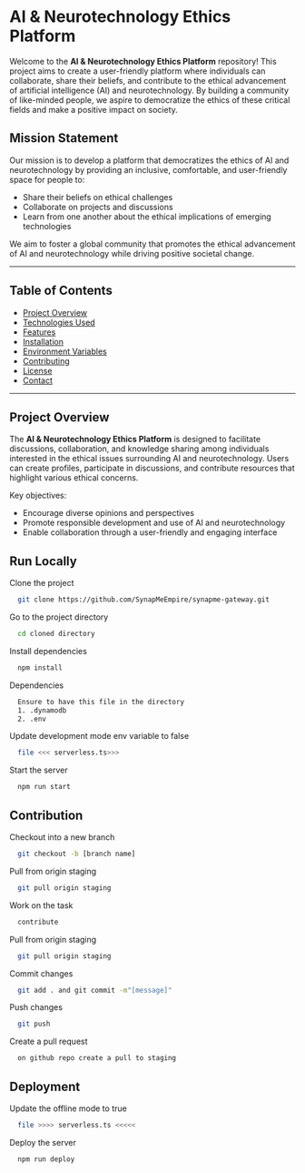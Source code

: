 # **AI & Neurotechnology Ethics Platform**

Welcome to the **AI & Neurotechnology Ethics Platform** repository! This project aims to create a user-friendly platform where individuals can collaborate, share their beliefs, and contribute to the ethical advancement of artificial intelligence (AI) and neurotechnology. By building a community of like-minded people, we aspire to democratize the ethics of these critical fields and make a positive impact on society.

## **Mission Statement**

Our mission is to develop a platform that democratizes the ethics of AI and neurotechnology by providing an inclusive, comfortable, and user-friendly space for people to:
- Share their beliefs on ethical challenges
- Collaborate on projects and discussions
- Learn from one another about the ethical implications of emerging technologies

We aim to foster a global community that promotes the ethical advancement of AI and neurotechnology while driving positive societal change.

---

## **Table of Contents**

- [Project Overview](#project-overview)
- [Technologies Used](#technologies-used)
- [Features](#features)
- [Installation](#installation)
- [Environment Variables](#environment-variables)
- [Contributing](#contributing)
- [License](#license)
- [Contact](#contact)

---

## **Project Overview**

The **AI & Neurotechnology Ethics Platform** is designed to facilitate discussions, collaboration, and knowledge sharing among individuals interested in the ethical issues surrounding AI and neurotechnology. Users can create profiles, participate in discussions, and contribute resources that highlight various ethical concerns.

Key objectives:
- Encourage diverse opinions and perspectives
- Promote responsible development and use of AI and neurotechnology
- Enable collaboration through a user-friendly and engaging interface



## Run Locally

Clone the project

```bash
  git clone https://github.com/SynapMeEmpire/synapme-gateway.git
```

Go to the project directory

```bash
  cd cloned directory
```

Install dependencies

```bash
  npm install
```

Dependencies

```bash
  Ensure to have this file in the directory
  1. .dynamodb
  2. .env
```

Update development mode env variable to false

```bash
  file <<< serverless.ts>>>
```

Start the server

```bash
  npm run start
```
## Contribution

Checkout into a new branch

```bash
  git checkout -b [branch name]
```

Pull from origin staging

```bash
  git pull origin staging
```

Work on the task 

```bash
  contribute 
```

Pull from origin staging

```bash
  git pull origin staging
```

Commit changes

```bash
  git add . and git commit -m"[message]"
```

Push  changes

```bash
  git push
```

Create a pull request

```bash
  on github repo create a pull to staging
```

## Deployment

Update the offline mode to true

```bash
  file >>>> serverless.ts <<<<<
```

Deploy the server

```bash
  npm run deploy
```
